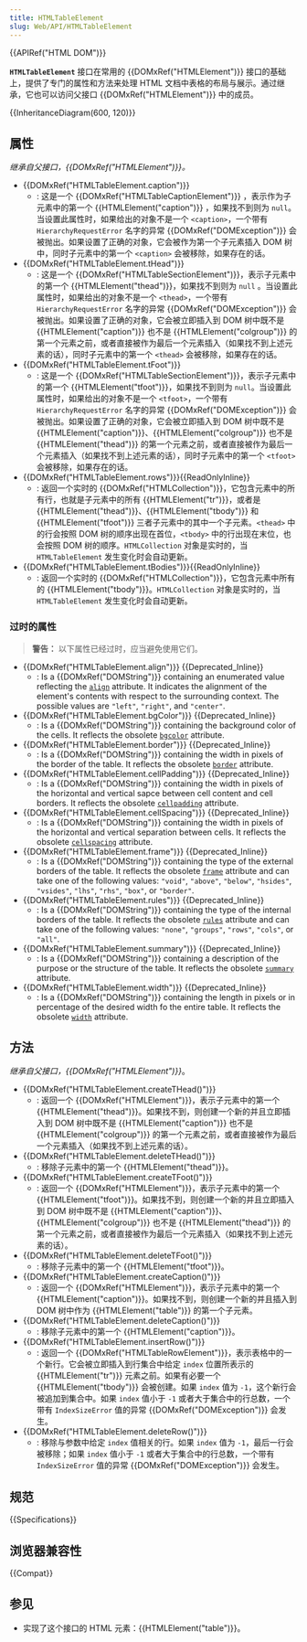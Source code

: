 ```yaml
---
title: HTMLTableElement
slug: Web/API/HTMLTableElement
---
```


{{APIRef("HTML DOM")}}

**`HTMLTableElement`** 接口在常用的 {{DOMxRef("HTMLElement")}} 接口的基础上，提供了专门的属性和方法来处理 HTML 文档中表格的布局与展示。通过继承，它也可以访问父接口 {{DOMxRef("HTMLElement")}} 中的成员。

{{InheritanceDiagram(600, 120)}}

## 属性

_继承自父接口，{{DOMxRef("HTMLElement")}}。_

- {{DOMxRef("HTMLTableElement.caption")}}
  - : 这是一个 {{DOMxRef("HTMLTableCaptionElement")}} ，表示作为子元素中的第一个 {{HTMLElement("caption")}} ，如果找不到则为 `null`。当设置此属性时，如果给出的对象不是一个 `<caption>`，一个带有 `HierarchyRequestError` 名字的异常 {{DOMxRef("DOMException")}} 会被抛出。如果设置了正确的对象，它会被作为第一个子元素插入 DOM 树中，同时子元素中的第一个 `<caption>` 会被移除，如果存在的话。
- {{DOMxRef("HTMLTableElement.tHead")}}
  - : 这是一个 {{DOMxRef("HTMLTableSectionElement")}}，表示子元素中的第一个 {{HTMLElement("thead")}}，如果找不到则为 `null` 。当设置此属性时，如果给出的对象不是一个 `<thead>`，一个带有 `HierarchyRequestError` 名字的异常 {{DOMxRef("DOMException")}} 会被抛出。如果设置了正确的对象，它会被立即插入到 DOM 树中既不是 {{HTMLElement("caption")}} 也不是 {{HTMLElement("colgroup")}} 的第一个元素之前，或者直接被作为最后一个元素插入（如果找不到上述元素的话），同时子元素中的第一个 `<thead>` 会被移除，如果存在的话。
- {{DOMxRef("HTMLTableElement.tFoot")}}
  - : 这是一个 {{DOMxRef("HTMLTableSectionElement")}}，表示子元素中的第一个 {{HTMLElement("tfoot")}}，如果找不到则为 `null`。当设置此属性时，如果给出的对象不是一个 `<tfoot>`，一个带有 `HierarchyRequestError` 名字的异常 {{DOMxRef("DOMException")}} 会被抛出。如果设置了正确的对象，它会被立即插入到 DOM 树中既不是 {{HTMLElement("caption")}}、{{HTMLElement("colgroup")}} 也不是 {{HTMLElement("thead")}} 的第一个元素之前，或者直接被作为最后一个元素插入（如果找不到上述元素的话），同时子元素中的第一个 `<tfoot>` 会被移除，如果存在的话。
- {{DOMxRef("HTMLTableElement.rows")}}{{ReadOnlyInline}}
  - : 返回一个实时的 {{DOMxRef("HTMLCollection")}}，它包含元素中的所有行，也就是子元素中的所有 {{HTMLElement("tr")}}，或者是 {{HTMLElement("thead")}}、{{HTMLElement("tbody")}} 和 {{HTMLElement("tfoot")}} 三者子元素中的其中一个子元素。`<thead>` 中的行会按照 DOM 树的顺序出现在首位，`<tbody>` 中的行出现在末位，也会按照 DOM 树的顺序。`HTMLCollection` 对象是实时的，当 `HTMLTableElement` 发生变化时会自动更新。
- {{DOMxRef("HTMLTableElement.tBodies")}}{{ReadOnlyInline}}
  - : 返回一个实时的 {{DOMxRef("HTMLCollection")}}，它包含元素中所有的 {{HTMLElement("tbody")}}。`HTMLCollection` 对象是实时的，当 `HTMLTableElement` 发生变化时会自动更新。

### 过时的属性

> **警告：** 以下属性已经过时，应当避免使用它们。

- {{DOMxRef("HTMLTableElement.align")}} {{Deprecated_Inline}}
  - : Is a {{DOMxRef("DOMString")}} containing an enumerated value reflecting the [`align`](/zh-CN/docs/Web/HTML/Element/table#align) attribute. It indicates the alignment of the element's contents with respect to the surrounding context. The possible values are `"left"`, `"right"`, and `"center"`.
- {{DOMxRef("HTMLTableElement.bgColor")}} {{Deprecated_Inline}}
  - : Is a {{DOMxRef("DOMString")}} containing the background color of the cells. It reflects the obsolete [`bgcolor`](/zh-CN/docs/Web/HTML/Element/table#bgcolor) attribute.
- {{DOMxRef("HTMLTableElement.border")}} {{Deprecated_Inline}}
  - : Is a {{DOMxRef("DOMString")}} containing the width in pixels of the border of the table. It reflects the obsolete [`border`](/zh-CN/docs/Web/HTML/Element/table#border) attribute.
- {{DOMxRef("HTMLTableElement.cellPadding")}} {{Deprecated_Inline}}
  - : Is a {{DOMxRef("DOMString")}} containing the width in pixels of the horizontal and vertical sapce between cell content and cell borders. It reflects the obsolete [`cellpadding`](/zh-CN/docs/Web/HTML/Element/table#cellpadding) attribute.
- {{DOMxRef("HTMLTableElement.cellSpacing")}} {{Deprecated_Inline}}
  - : Is a {{DOMxRef("DOMString")}} containing the width in pixels of the horizontal and vertical separation between cells. It reflects the obsolete [`cellspacing`](/zh-CN/docs/Web/HTML/Element/table#cellspacing) attribute.
- {{DOMxRef("HTMLTableElement.frame")}} {{Deprecated_Inline}}
  - : Is a {{DOMxRef("DOMString")}} containing the type of the external borders of the table. It reflects the obsolete [`frame`](/zh-CN/docs/Web/HTML/Element/table#frame) attribute and can take one of the following values: `"void"`, `"above"`, `"below"`, `"hsides"`, `"vsides"`, `"lhs"`, `"rhs"`, `"box"`, or `"border"`.
- {{DOMxRef("HTMLTableElement.rules")}} {{Deprecated_Inline}}
  - : Is a {{DOMxRef("DOMString")}} containing the type of the internal borders of the table. It reflects the obsolete [`rules`](/zh-CN/docs/Web/HTML/Element/table#rules) attribute and can take one of the following values: `"none"`, `"groups"`, `"rows"`, `"cols"`, or `"all"`.
- {{DOMxRef("HTMLTableElement.summary")}} {{Deprecated_Inline}}
  - : Is a {{DOMxRef("DOMString")}} containing a description of the purpose or the structure of the table. It reflects the obsolete [`summary`](/zh-CN/docs/Web/HTML/Element/table#summary) attribute.
- {{DOMxRef("HTMLTableElement.width")}} {{Deprecated_Inline}}
  - : Is a {{DOMxRef("DOMString")}} containing the length in pixels or in percentage of the desired width fo the entire table. It reflects the obsolete [`width`](/zh-CN/docs/Web/HTML/Element/table#width) attribute.

## 方法

_继承自父接口，{{DOMxRef("HTMLElement")}}_。

- {{DOMxRef("HTMLTableElement.createTHead()")}}
  - : 返回一个 {{DOMxRef("HTMLElement")}}，表示子元素中的第一个 {{HTMLElement("thead")}}。如果找不到，则创建一个新的并且立即插入到 DOM 树中既不是 {{HTMLElement("caption")}} 也不是 {{HTMLElement("colgroup")}} 的第一个元素之前，或者直接被作为最后一个元素插入（如果找不到上述元素的话）。
- {{DOMxRef("HTMLTableElement.deleteTHead()")}}
  - : 移除子元素中的第一个 {{HTMLElement("thead")}}。
- {{DOMxRef("HTMLTableElement.createTFoot()")}}
  - : 返回一个 {{DOMxRef("HTMLElement")}}，表示子元素中的第一个 {{HTMLElement("tfoot")}}。如果找不到，则创建一个新的并且立即插入到 DOM 树中既不是 {{HTMLElement("caption")}}、{{HTMLElement("colgroup")}} 也不是 {{HTMLElement("thead")}} 的第一个元素之前，或者直接被作为最后一个元素插入（如果找不到上述元素的话）。
- {{DOMxRef("HTMLTableElement.deleteTFoot()")}}
  - : 移除子元素中的第一个 {{HTMLElement("tfoot")}}。
- {{DOMxRef("HTMLTableElement.createCaption()")}}
  - : 返回一个 {{DOMxRef("HTMLElement")}}，表示子元素中的第一个 {{HTMLElement("caption")}}。如果找不到，则创建一个新的并且插入到 DOM 树中作为 {{HTMLElement("table")}} 的第一个子元素。
- {{DOMxRef("HTMLTableElement.deleteCaption()")}}
  - : 移除子元素中的第一个 {{HTMLElement("caption")}}。
- {{DOMxRef("HTMLTableElement.insertRow()")}}
  - : 返回一个 {{DOMxRef("HTMLTableRowElement")}}，表示表格中的一个新行。它会被立即插入到行集合中给定 `index` 位置所表示的 {{HTMLElement("tr")}} 元素之前。如果有必要一个 {{HTMLElement("tbody")}} 会被创建。如果 `index` 值为 `-1`，这个新行会被追加到集合中。如果 `index` 值小于 `-1` 或者大于集合中的行总数，一个带有 `IndexSizeError` 值的异常 {{DOMxRef("DOMException")}} 会发生。
- {{DOMxRef("HTMLTableElement.deleteRow()")}}
  - : 移除与参数中给定 `index` 值相关的行。如果 `index` 值为 `-1`，最后一行会被移除；如果 `index` 值小于 `-1` 或者大于集合中的行总数，一个带有 `IndexSizeError` 值的异常 {{DOMxRef("DOMException")}} 会发生。

## 规范

{{Specifications}}

## 浏览器兼容性

{{Compat}}

## 参见

- 实现了这个接口的 HTML 元素：{{HTMLElement("table")}}。
